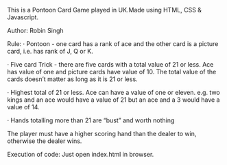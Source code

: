 This is a Pontoon Card Game played in UK.Made using HTML, CSS & Javascript.

Author: Robin Singh

Rule:
· Pontoon - one card has a rank of ace and the other card is a picture card, i.e. has rank of J, Q or K.

· Five card Trick - there are five cards with a total value of 21 or less. Ace has value of one and picture cards have value of 10. The total value of the cards doesn’t matter as long as it is 21 or less.

· Highest total of 21 or less. Ace can have a value of one or eleven. e.g. two kings and an ace would have a value of 21 but an ace and a 3 would have a value of 14.

· Hands totalling more than 21 are “bust” and worth nothing

The player must have a higher scoring hand than the dealer to win, otherwise the dealer wins.

Execution of code:
Just open index.html in browser.


